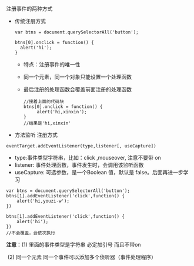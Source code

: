 

注册事件的两种方式

- 传统注册方式

  ```
  var btns = document.querySelectorAll('button');
  
  btns[0].onclick = function() {
  	alert('hi');
  }
  
  ```

  - 特点：注册事件的唯一性

  - 同一个元素，同一个对象只能设置一个处理函数

  - 最后注册的处理函数会覆盖前面注册的处理函数

    ```
    //接着上面的代码块
    btns[0].onclick = function() {
    	 alert('hi,xinxin');
    }
    //结果是'hi,xinxin'
    ```

    

- 方法监听 注册方式

```
eventTarget.addEventListener(type,listener[, useCapture])
```

- type:事件类型字符串，比如：click ,mouseover, 注意不要带 on
- listener: 事件处理函数，事件发生时，会调用该监听函数
- useCapture: 可选参数，是一个Boolean 值，默认是 false。后面再进一步学习

```
var btns = document.querySelectorAll('button');
btns[1].addEventListener('click',function() {
	alert('hi,youzi-w');
})

btns[1].addEventListener('click',function() {
	alert('hi');
})
//不会覆盖，会依次执行
```

**注意**：(1) 里面的事件类型是字符串 必定加引号 而且不带on

​			(2) 同一个元素 同一个事件可以添加多个侦听器（事件处理程序）